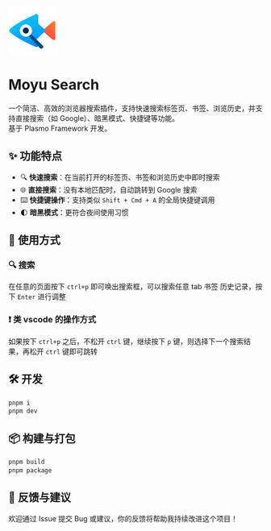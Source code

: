 <img src="./assets/icon.png" width="96" />

# Moyu Search

一个简洁、高效的浏览器搜索插件，支持快速搜索标签页、书签、浏览历史，并支持直接搜索（如 Google）、暗黑模式、快捷键等功能。  
基于 Plasmo Framework 开发。

## ✨ 功能特点

- 🔍 **快速搜索**：在当前打开的标签页、书签和浏览历史中即时搜索  
- 🌐 **直接搜索**：没有本地匹配时，自动跳转到 Google 搜索  
- ⌨️ **快捷键操作**：支持类似 `Shift + Cmd + A` 的全局快捷键调用  
- 🌓 **暗黑模式**：更符合夜间使用习惯

## 🍺 使用方式

### 🔍 搜索
在任意的页面按下 `ctrl+p` 即可唤出搜索框，可以搜索任意 tab 书签 历史记录，按下 `Enter` 进行调整

### ❗ 类 vscode 的操作方式
如果按下 `ctrl+p` 之后，不松开 `ctrl` 键，继续按下 `p` 键，则选择下一个搜索结果，再松开 `ctrl` 键即可跳转

## 🛠️ 开发

```bash
pnpm i
pnpm dev
````

## 📦 构建与打包

```bash
pnpm build
pnpm package
```

## 📮 反馈与建议

欢迎通过 Issue 提交 Bug 或建议，你的反馈将帮助我持续改进这个项目！

